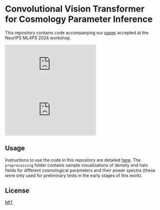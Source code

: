 # Convolutional Vision Transformer for Cosmology Parameter Inference

This repository contains code accompanying our [paper](TODO-ADD-arXiv-link) accepted at the NeurIPS ML4PS 2024 workshop.

![CvT-diagram-1](https://github.com/Yash-10/cvt-cosmo-inference/tree/main/figures/CvT_Diagram-1.pdf)
![CvT-diagram-2](https://github.com/Yash-10/cvt-cosmo-inference/tree/main/figures/CvT_Diagram-2.pdf)

## Usage
Instructions to use the code in this repository are detailed [here](https://github.com/Yash-10/cvt-cosmo-inference/blob/main/scripts/README.md). The `preprocessing` folder contains sample visualizations of density and halo fields for different cosmological parameters and their power spectra (these were only used for preliminary tests in the early stages of this work).

## License
[MIT](https://github.com/Yash-10/cvt-cosmo-inference/blob/main/LICENSE)
